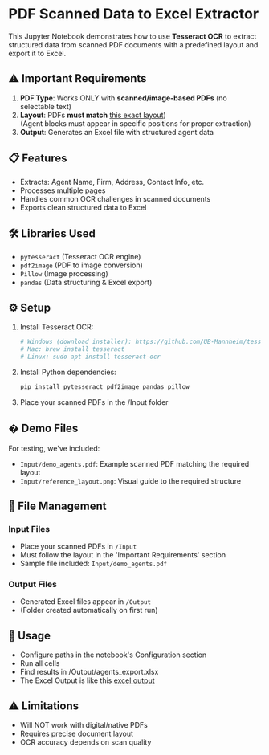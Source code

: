 # PDF Scanned Data to Excel Extractor

This Jupyter Notebook demonstrates how to use **Tesseract OCR** to extract structured data from scanned PDF documents with a predefined layout and export it to Excel.

## ⚠️ Important Requirements

1. **PDF Type**: Works ONLY with **scanned/image-based PDFs** (no selectable text)
2. **Layout**: PDFs **must match** [this exact layout](https://github.com/pmmrb1967/tesseract_usage_example/blob/main/Input/reference_layout.png))  
   (Agent blocks must appear in specific positions for proper extraction)
3. **Output**: Generates an Excel file with structured agent data

## 📋 Features

- Extracts: Agent Name, Firm, Address, Contact Info, etc.
- Processes multiple pages
- Handles common OCR challenges in scanned documents
- Exports clean structured data to Excel

## 🛠️ Libraries Used

- `pytesseract` (Tesseract OCR engine)
- `pdf2image` (PDF to image conversion)
- `Pillow` (Image processing)
- `pandas` (Data structuring & Excel export)

## ⚙️ Setup

1. Install Tesseract OCR:
   ```bash
   # Windows (download installer): https://github.com/UB-Mannheim/tesseract/wiki
   # Mac: brew install tesseract
   # Linux: sudo apt install tesseract-ocr

2. Install Python dependencies:
   ```bash
   pip install pytesseract pdf2image pandas pillow

3. Place your scanned PDFs in the /Input folder

## � Demo Files

For testing, we've included:
- `Input/demo_agents.pdf`: Example scanned PDF matching the required layout
- `Input/reference_layout.png`: Visual guide to the required structure

## 📁 File Management

### Input Files
- Place your scanned PDFs in `/Input`
- Must follow the layout in the 'Important Requirements' section
- Sample file included: `Input/demo_agents.pdf`

### Output Files
- Generated Excel files appear in `/Output`
- (Folder created automatically on first run)

## 🚀 Usage

- Configure paths in the notebook's Configuration section
- Run all cells
- Find results in /Output/agents_export.xlsx
- The Excel Output is like this [excel output](https://github.com/pmmrb1967/tesseract_usage_example/blob/main/Input/agents_export.png)

## ⚠️ Limitations

- Will NOT work with digital/native PDFs
- Requires precise document layout
- OCR accuracy depends on scan quality
